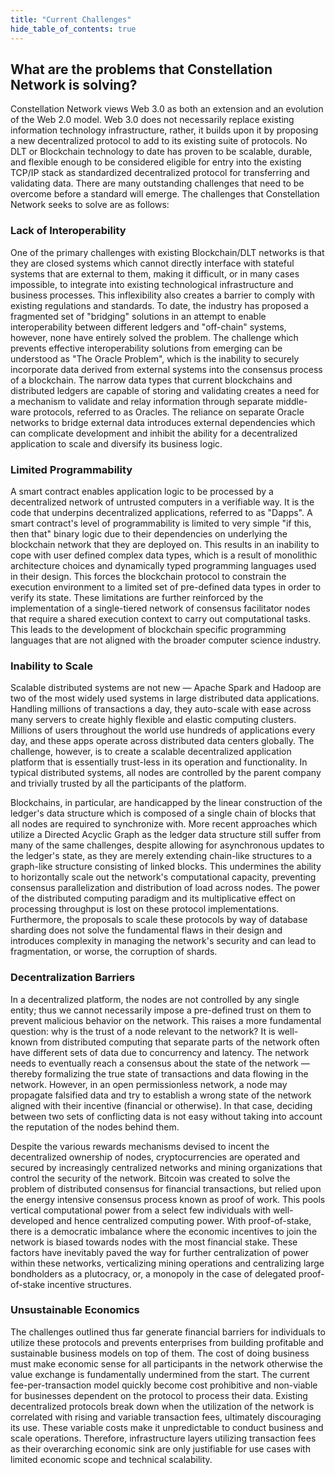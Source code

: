 ```yaml
---
title: "Current Challenges"
hide_table_of_contents: true
---
```


<head>
  <title>Current Challenges</title>
  <meta
    name="description"
    content=""
  />
</head>

## What are the problems that Constellation Network is solving?
Constellation Network views Web 3.0 as both an extension and an evolution of the
Web 2.0 model. Web 3.0 does not necessarily replace existing information technology infrastructure, rather, it builds
upon it by proposing a new decentralized protocol to add to its existing suite of protocols. No DLT or Blockchain
technology to date has proven to be scalable, durable, and flexible enough to be considered eligible for entry
into the existing TCP/IP stack as standardized decentralized protocol for transferring and validating data. There
are many outstanding challenges that need to be overcome before a standard will emerge. The challenges that
Constellation Network seeks to solve are as follows:

### Lack of Interoperability
One of the primary challenges
with existing Blockchain/DLT networks is that they are closed systems which cannot directly interface with stateful
systems that are external to them, making it difficult, or in many cases impossible, to integrate into existing technological
infrastructure and business processes. This inflexibility also creates a barrier to comply with existing regulations and standards.
To date, the industry has proposed a fragmented set of "bridging" solutions in an attempt to enable interoperability between different
ledgers and "off-chain" systems, however, none have entirely solved the problem. The challenge which prevents effective
interoperability solutions from emerging can be understood as "The Oracle Problem", which is the inability to securely incorporate
data derived from external systems into the consensus process of a blockchain. The narrow data types that current blockchains
and distributed ledgers are capable of storing and validating creates a need for a mechanism to validate and relay information
through separate middle-ware protocols, referred to as Oracles. The reliance on separate Oracle networks to bridge external data introduces
external dependencies which can complicate development and inhibit the ability for a decentralized application to scale
and diversify its business logic.

### Limited Programmability
A smart contract enables application logic to be processed by a decentralized network of untrusted computers in a verifiable way.
It is the code that underpins decentralized applications, referred to as "Dapps". A smart contract's level of programmability is limited
to very simple "if this, then that" binary logic due to their dependencies on underlying the blockchain network
that they are deployed on. This results in an inability to cope with user defined complex data types, which
is a result of monolithic architecture choices and dynamically typed programming languages used in their design. This
forces the blockchain protocol to constrain the execution environment to a limited set of pre-defined data types in order
to verify its state. These limitations are further reinforced by the implementation of a single-tiered network of consensus
facilitator nodes that require a shared execution context to carry out computational tasks. This leads to the development of blockchain
specific programming languages that are not aligned with the broader computer science industry.

### Inability to Scale
Scalable distributed systems are not new — Apache Spark and Hadoop are two of the most widely used systems in large distributed data
applications. Handling millions of transactions a day, they auto-scale with ease across many servers to create highly flexible
and elastic computing clusters. Millions of users throughout the world use hundreds of applications every day, and these apps
operate across distributed data centers globally. The challenge, however, is to create a scalable decentralized application platform
that is essentially trust-less in its operation and functionality. In typical distributed systems, all nodes are controlled by the parent
company and trivially trusted by all the participants of the platform.

Blockchains, in particular, are handicapped by the linear construction of
the ledger's data structure which is composed of a single chain of blocks that all nodes are required to synchronize with.
More recent approaches which utilize a Directed Acyclic Graph as the ledger data structure still suffer from many of
the same challenges, despite allowing for asynchronous updates to the ledger's state, as they are merely extending
chain-like structures to a graph-like structure consisting of linked blocks. This undermines the ability to horizontally
scale out the network's computational capacity, preventing consensus parallelization and distribution of load across nodes.
The power of the distributed computing paradigm and its multiplicative effect on processing throughput is lost on these protocol
implementations. Furthermore, the proposals to scale these protocols by way of database sharding does not solve the fundamental
flaws in their design and introduces complexity in managing the network's security and can lead to fragmentation, or worse,
the corruption of shards.

###  Decentralization Barriers  
In a decentralized platform, the nodes are not controlled by any single entity;
thus we cannot necessarily impose a pre-defined trust on them to prevent malicious behavior on the network. This raises a more fundamental question:
why is the trust of a node relevant to the network? It is well-known from distributed computing that separate parts of the network often have different sets
of data due to concurrency and latency. The network needs to eventually reach a consensus about the state of the network — thereby
formalizing the true state of transactions and data flowing in the network. However, in an open permissionless network, a node may propagate falsified
data and try to establish a wrong state of the network aligned with their incentive (financial or otherwise). In that case, deciding between two
sets of conflicting data is not easy without taking into account the reputation of the nodes behind them.

Despite the various rewards mechanisms devised to incent the decentralized ownership of nodes, cryptocurrencies are operated and secured by increasingly centralized networks and mining organizations
that control the security of the network. Bitcoin was created to solve the problem of distributed consensus for financial transactions, but
relied upon the energy intensive consensus process known as proof of work. This pools vertical computational power from a select few individuals
with well-developed and hence centralized computing power. With proof-of-stake, there is a democratic imbalance where the economic
incentives to join the network is biased towards nodes with the most financial stake. These factors have inevitably paved the way for further
centralization of power within these networks, verticalizing mining operations and centralizing large bondholders as a plutocracy, or, a monopoly
in the case of delegated proof-of-stake incentive structures.

### Unsustainable Economics 
The challenges outlined thus far generate financial barriers for individuals to utilize these protocols and
prevents enterprises from building profitable and sustainable business models on top of them. The cost of doing business must make economic sense
for all participants in the network otherwise the value exchange is fundamentally undermined from the start. The current fee-per-transaction model 
quickly become cost prohibitive and non-viable for businesses dependent on the protocol to process their data. Existing decentralized protocols
break down when the utilization of the network is correlated with rising and variable transaction fees, ultimately discouraging its use.
These variable costs make it unpredictable to conduct business and scale operations. Therefore, infrastructure layers utilizing transaction
fees as their overarching economic sink are only justifiable for use cases with limited economic scope and technical scalability.
